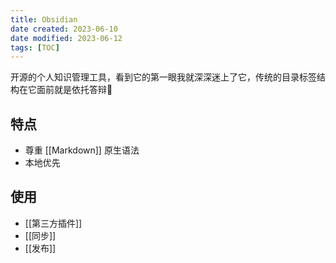 ```yaml
---
title: Obsidian
date created: 2023-06-10
date modified: 2023-06-12
tags: [TOC]
---
```


开源的个人知识管理工具，看到它的第一眼我就深深迷上了它，传统的目录标签结构在它面前就是依托答辩💩

## 特点

- 尊重 [[Markdown]] 原生语法
- 本地优先

## 使用

- [[第三方插件]]
- [[同步]]
- [[发布]]